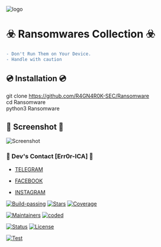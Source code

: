 ![logo](https://i.postimg.cc/63jNrHDL/20200621-180147.png) 

# ☣️ Ransomwares Collection ☣️
```diff
- Don't Run Them on Your Device.
- Handle with caution 
```

## 💿 Installation 💿
git clone https://github.com/R4GN4R0K-SEC/Ransomware <br>
cd Ransomware <br>
python3 Ransomware <br>

## 📸 Screenshot 📸
![Screenshot](https://i.postimg.cc/cZ0mh8tb/Screenshot-20200425-144821-Termux.jpg) 

### 👤 Dev's Contact [Err0r-ICA] 👤

* [TELEGRAM](https://t.me/Cyb3r_Drag0nz)

* [FACEBOOK](https://m.facebook.com/profile.php/?id=61551681886488)

* [INSTAGRAM](https://instagram.com/termux_hacking)

[![Build-passing](https://img.shields.io/badge/build-passing-red.svg?style=plastic)](https://github.com/Err0r-ICA/SpeedTest/issues) [![Stars](https://img.shields.io/open-vsx/stars/Redhat/Java.svg?style=plastic&color=orange)](https://github.com/Err0r-ICA/SpeedTest/issues) [![Coverage](https://img.shields.io/azure-devops/coverage/Swellaby/Opensource/25?color=yellow&style=plastic)](https://github.com/Err0r-ICA/SpeedTest/issues)

[![Maintainers](https://img.shields.io/badge/mainteiners-HackBoyz-green.svg?style=plastic)](https://github.com/Err0r-ICA/SpeedTest/issues) [![coded](https://img.shields.io/badge/coded%20in-python-mintgreen.svg?style=plastic)](https://github.com/Err0r-ICA/SpeedTest/issues)

[![Status](https://img.shields.io/badge/code%20status-encrypted-cyan.svg?style=plastic)](https://github.com/Err0r-ICA/SpeedTest/issues) [![License](https://img.shields.io/badge/license-MIT-blueviolet.svg?style=plastic)](https://github.com/Err0r-ICA/SpeedTest/issues)

[![Test](https://img.shields.io/badge/tested%20on-Termux,%20Kali%20Linux,%20Ubuntu,%20Parrot%20OS,%20Debian,%20ANDRAX%20Mobile-%23ff69b4.svg?style=plastic)](https://github.com/Err0r-ICA/SpeedTest/issues)
 
